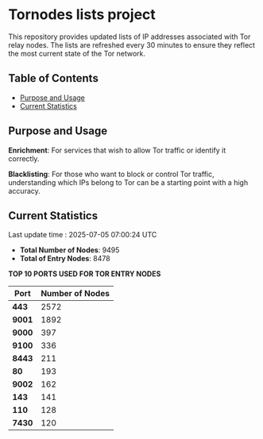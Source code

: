 # Tornodes lists project

This repository provides updated lists of IP addresses associated with Tor relay nodes. The lists are refreshed every 30 minutes to ensure they reflect the most current state of the Tor network.

## Table of Contents

- [Purpose and Usage](#purpose-and-usage)
- [Current Statistics](#current-statistics)


## Purpose and Usage

**Enrichment**: For services that wish to allow Tor traffic or identify it correctly.

**Blacklisting**: For those who want to block or control Tor traffic, understanding which IPs belong to Tor can be a starting point with a high accuracy.

## Current Statistics

Last update time : 2025-07-05 07:00:24 UTC

- **Total Number of Nodes**: 9495
- **Total of Entry Nodes**: 8478

**TOP 10 PORTS USED FOR TOR ENTRY NODES**

| **Port** | **Number of Nodes** |
|------|-----------------|
| **443**   | 2572  |
| **9001**   | 1892  |
| **9000**   | 397  |
| **9100**   | 336  |
| **8443**   | 211  |
| **80**   | 193  |
| **9002**   | 162  |
| **143**   | 141  |
| **110**   | 128  |
| **7430**   | 120  |

